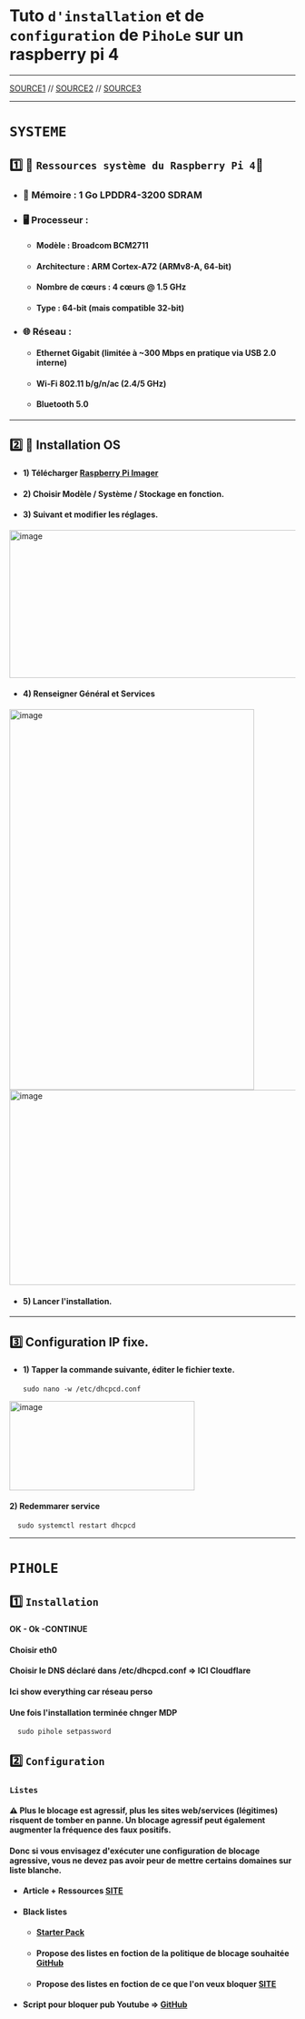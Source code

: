 # Tuto  `d'installation` et de `configuration` de `PihoLe` sur un raspberry pi 4

---

[SOURCE1](https://www.crosstalksolutions.com/the-worlds-greatest-pi-hole-and-unbound-tutorial-2023/)  // [SOURCE2](https://docs.pi-hole.net/guides/dns/unbound/)  // [SOURCE3](https://unbound.docs.nlnetlabs.nl/en/latest/use-cases/local-stub.html)

---
# `SYSTEME`

## 1️⃣ 📘 `Ressources système du Raspberry Pi 4`📘
* ### 🧠 **Mémoire** : 1 Go LPDDR4-3200 SDRAM
* ### 🖥️ **Processeur** :
   *  #### Modèle : Broadcom BCM2711
   *  #### Architecture : ARM Cortex-A72 (ARMv8-A, 64-bit)
   *  #### Nombre de cœurs : 4 cœurs @ 1.5 GHz
   *  #### Type : 64-bit (mais compatible 32-bit) 
* ###  🌐 **Réseau** :
   *  #### Ethernet Gigabit (limitée à ~300 Mbps en pratique via USB 2.0 interne)
   *  #### Wi-Fi 802.11 b/g/n/ac (2.4/5 GHz)
   *  #### Bluetooth 5.0

---

## 2️⃣ 🚀 Installation OS

* #### 1) Télécharger [Raspberry Pi Imager](https://www.raspberrypi.com/software/)
* #### 2) Choisir Modèle / Système / Stockage en fonction.
* #### 3) Suivant et modifier les réglages.
<img width="573" height="260" alt="image" src="https://github.com/user-attachments/assets/c7a20413-3dc8-4de8-8ff9-dcd3feb92453" />

* #### 4) Renseigner Général et Services
<img width="431" height="669" alt="image" src="https://github.com/user-attachments/assets/1f1dd177-f0b8-4386-a266-167e798f6132" />

<img width="1243" height="343" alt="image" src="https://github.com/user-attachments/assets/9608ddc1-6182-4f45-af01-b9f36b9a1ebb" />

* #### 5) Lancer l'installation.

---

## 3️⃣ Configuration IP fixe.
* #### 1) Tapper la commande suivante, éditer le fichier texte.
      sudo nano -w /etc/dhcpcd.conf
  
<img width="326" height="157" alt="image" src="https://github.com/user-attachments/assets/3933ac7a-9fb5-40d4-9c8e-f5c4dadbac24" />


#### 2) Redemmarer service
      sudo systemctl restart dhcpcd


      
--- 

# `PIHOLE`

## 1️⃣ `Installation`
#### OK - Ok -CONTINUE
#### Choisir eth0
#### Choisir le DNS  déclaré dans /etc/dhcpcd.conf => ICI Cloudflare
#### Ici show everything car réseau perso
#### Une fois l'installation terminée chnger MDP  
      sudo pihole setpassword

## 2️⃣ `Configuration`

### `Listes`
#### ⚠️  Plus le blocage est agressif, plus les sites web/services (légitimes) risquent de tomber en panne. Un blocage agressif peut également augmenter la fréquence des faux positifs.
#### Donc si vous envisagez d'exécuter une configuration de blocage agressive, vous ne devez pas avoir peur de mettre certains domaines sur liste blanche.

*  #### Article + Ressources [SITE](https://avoidthehack.com/best-pihole-blocklists)
* #### Black listes
    *  #### [Starter Pack](https://cdn.jsdelivr.net/gh/jerryn70/GoodbyeAds@master/Hosts/GoodbyeAds.txt)
    * #### Propose des listes en foction de la politique de blocage souhaitée [GitHub](https://github.com/hagezi/dns-blocklists?tab=readme-ov-file#pro)
    * #### Propose des listes en foction de ce que l'on veux  bloquer [SITE](https://firebog.net/)

* #### Script pour bloquer pub Youtube => [GitHub](https://github.com/kboghdady/youTube_ads_4_pi-hole)





































